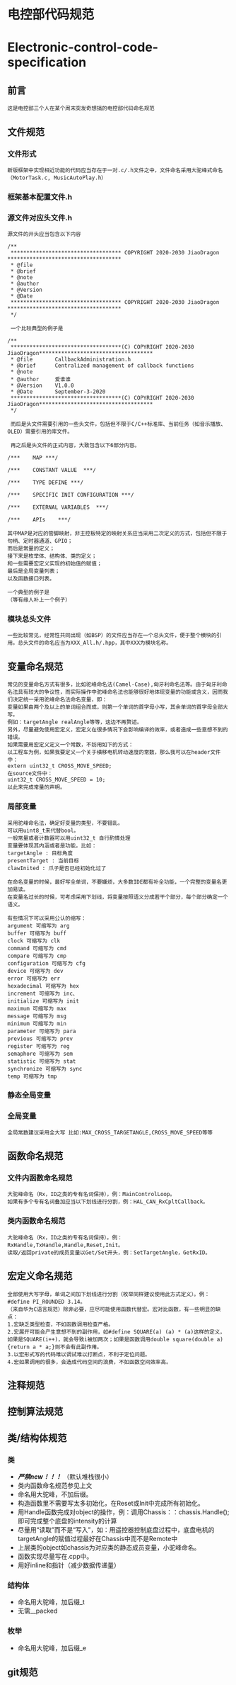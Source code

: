 # 电控部代码规范
# Electronic-control-code-specification

## 前言
	这是电控部三个人在某个周末突发奇想搞的电控部代码命名规范

## 文件规范	

### 文件形式
	新版框架中实现相近功能的代码应当存在于一对.c/.h文件之中，文件命名采用大驼峰式命名（MotorTask.c, MusicAutoPlay.h）

### 框架基本配置文件.h

### 源文件对应头文件.h
	源文件的开头应当包含以下内容
	
	/**
	 *********************************** COPYRIGHT 2020-2030 JiaoDragon ************************************
	 * @file       
	 * @brief      
	 * @note
	 * @author
	 * @Version    
	 * @Date   
	 *********************************** COPYRIGHT 2020-2030 JiaoDragon ************************************
	 */
	 
	 一个比较典型的例子是
	 
	/**
	 ***********************************(C) COPYRIGHT 2020-2030 JiaoDragon************************************
	 * @file       CallbackAdministration.h
	 * @brief      Centralized management of callback functions
	 * @note
	 * @author	   爱谁谁
	 * @Version    V1.0.0
	 * @Date       September-3-2020
	 ***********************************(C) COPYRIGHT 2020-2030 JiaoDragon************************************
	 */
	 
	 而后是头文件需要引用的一些头文件，包括但不限于C/C++标准库、当前任务（如音乐播放、OLED）需要引用的库文件。
	 
	 再之后是头文件的正式内容，大致包含以下6部分内容。
	
	/***	MAP	***/
	
	/***	CONSTANT VALUE	***/
	
	/***	TYPE DEFINE	***/
	
	/***	SPECIFIC INIT CONFIGURATION	***/
	
	/***	EXTERNAL VARIABLES	***/
	
	/***	APIs	***/
	
	其中MAP是对应的管脚映射，非主控板特定的映射关系应当采用二次定义的方式，包括但不限于句柄、定时器通道、GPIO；
	而后是常量的定义；
	接下来是枚举体、结构体、类的定义；
	和一些需要宏定义实现的初始值的赋值；
	最后是全局变量列表；
	以及函数接口列表。
	
	一个典型的例子是
	（等有缘人补上一个例子）

### 模块总头文件
	一些比较常见，经常性共同出现（如BSP）的文件应当存在一个总头文件，便于整个模块的引用。总头文件的命名应当为XXX_All.h/.hpp，其中XXX为模块名称。

## 变量命名规范
	常见的变量命名方式有很多，比如驼峰命名法(Camel-Case),匈牙利命名法等。由于匈牙利命名法具有较大的争议性，而实际操作中驼峰命名法也能够很好地体现变量的功能或含义，因而我们决定统一采用驼峰命名法命名变量，即：
	变量如果由两个及以上的单词组合而成，则第一个单词的首字母小写，其余单词的首字母全部大写。
	例如：targetAngle realAngle等等，这边不再赘述。
	另外，尽量避免使用宏定义，宏定义在很多情况下会影响编译的效率，或者造成一些意想不到的错误。
	如果需要用宏定义定义一个常数，不妨用如下的方式：
	以工程车为例，如果我要定义一个关于横移电机转动速度的常数，那么我可以在header文件中：
	extern uint32_t CROSS_MOVE_SPEED;
	在source文件中：
	uint32_t CROSS_MOVE_SPEED = 10;
	以此来完成常量的声明。
### 局部变量
	采用驼峰命名法，确定好变量的类型，不要错乱。
	可以用uint8_t来代替bool。
	一般常量或者计数器可以用uint32_t 自行酌情处理
	变量要体现其内涵或者是功能，比如：
	targetAngle : 目标角度
	presentTarget : 当前目标
	clawInited : 爪子是否已经初始化过了

	在命名变量的时候，最好写全单词，不要嫌烦，大多数IDE都有补全功能，一个完整的变量名更加易读。
	在变量名过长的时候，可考虑采用下划线，将变量按照语义分成若干个部分，每个部分确定一个语义。

	有些情况下可以采用公认的缩写：
	argument 可缩写为 arg 
	buffer 可缩写为 buff 
	clock 可缩写为 clk 
	command 可缩写为 cmd 
	compare 可缩写为 cmp 
	configuration 可缩写为 cfg 
	device 可缩写为 dev 
	error 可缩写为 err 
	hexadecimal 可缩写为 hex 
	increment 可缩写为 inc、 
	initialize 可缩写为 init 
	maximum 可缩写为 max 
	message 可缩写为 msg 
	minimum 可缩写为 min 
	parameter 可缩写为 para 
	previous 可缩写为 prev 
	register 可缩写为 reg 
	semaphore 可缩写为 sem 
	statistic 可缩写为 stat 
	synchronize 可缩写为 sync 
	temp 可缩写为 tmp

### 静态全局变量
 
### 全局变量
	全局常数建议采用全大写 比如:MAX_CROSS_TARGETANGLE,CROSS_MOVE_SPEED等等	
## 函数命名规范

### 文件内函数命名规范
	大驼峰命名（Rx，ID之类的专有名词保持），例：MainControlLoop。
	如果有多个专有名词叠加应当以下划线进行分割，例：HAL_CAN_RxCpltCallback。

### 类内函数命名规范
	大驼峰命名（Rx，ID之类的专有名词保持）。例：RxHandle,TxHandle,Handle,Reset,Init。
	读取/返回private的成员变量以Get/Set开头，例：SetTargetAngle，GetRxID。

## 宏定义命名规范

```
全部使用大写字母，单词之间加下划线进行分割（枚举同样建议使用此方式定义）。例：#define PI_ROUNDED 3.14。
（来自华为C语言规范）除非必要，应尽可能使用函数代替宏。宏对比函数，有一些明显的缺点：
1.宏缺乏类型检查，不如函数调用检查严格。
2.宏展开可能会产生意想不到的副作用，如#define SQUARE(a) (a) * (a)这样的定义，如果是SQUARE(i++)，就会导致i被加两次；如果是函数调用double square(double a) {return a * a;}则不会有此副作用。
3.以宏形式写的代码难以调试难以打断点，不利于定位问题。
4.宏如果调用的很多，会造成代码空间的浪费，不如函数空间效率高。
```

## 注释规范

## 控制算法规范

## 类/结构体规范
### 类
* ***严禁new！！！*** （默认堆栈很小）
* 类内函数命名规范参见上文
* 命名用大驼峰，不加后缀。
* 构造函数里不需要写太多初始化，在Reset或Init中完成所有初始化。
* 用Handle函数完成对object的操作，例：调用Chassis：：chassis.Handle();即可完成整个底盘的intensity的计算
* 尽量用“读取”而不是“写入”，如：用遥控器控制底盘过程中，底盘电机的targetAngle的赋值过程最好在Chassis中而不是Remote中
* 上层类的object如chassis为对应类的静态成员变量，小驼峰命名。
* 函数实现尽量写在.cpp中。
* 用好inline和指针（减少数据传递量）
### 结构体
* 命名用大驼峰，加后缀_t
* 无需__packed
### 枚举
* 命名用大驼峰，加后缀_e
	
## git规范
